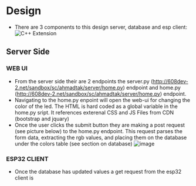 # Design
- There are 3 components to this design server, database and esp client:
  ![C++ Extension](https://github.com/ahmadtak-3212/Smart_Lamp/blob/main/writeup_resources/smart_lamp.png?raw=true)
## Server Side
### WEB UI
- From the server side their are 2 endpoints the server.py (http://608dev-2.net/sandbox/sc/ahmadtak/server/home.py) endpoint and home.py (http://608dev-2.net/sandbox/sc/ahmadtak/server/home.py) endpoint.
- Navigating to the home.py enpoint will open the web-ui for changing the color of the led. The HTML is hard coded as a global variable in the home.py sript. It references exterenal CSS and JS Files from CDN (bootstrap and jquary)
- Once the user clicks the submit button they are making a post request (see picture below) to the home.py endpoint. This request parses the form data, extracting the rgb values, and placing them on the database under the colors table (see section on database)
![image](https://user-images.githubusercontent.com/78754327/158101948-c3f650f5-e215-4354-93bb-d7a914dad59b.png)

### ESP32 CLIENT
- Once the database has updated values a get request from the esp32 client is 

